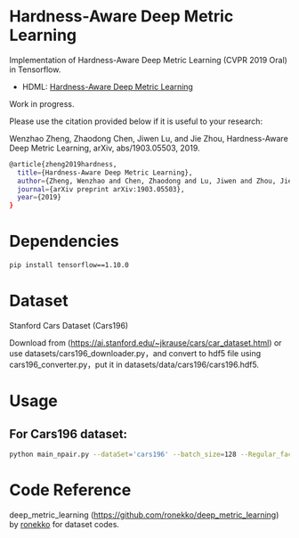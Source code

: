 # Hardness-Aware Deep Metric Learning
Implementation of Hardness-Aware Deep Metric Learning (CVPR 2019 Oral) in Tensorflow.

- HDML:  [Hardness-Aware Deep Metric Learning](https://arxiv.org/abs/1903.05503.pdf)

Work in progress.

Please use the citation provided below if it is useful to your research:

Wenzhao Zheng, Zhaodong Chen, Jiwen Lu, and Jie Zhou, Hardness-Aware Deep Metric Learning, arXiv, abs/1903.05503, 2019. 

```bash
@article{zheng2019hardness,
  title={Hardness-Aware Deep Metric Learning},
  author={Zheng, Wenzhao and Chen, Zhaodong and Lu, Jiwen and Zhou, Jie},
  journal={arXiv preprint arXiv:1903.05503},
  year={2019}
}
```


# Dependencies
```bash
pip install tensorflow==1.10.0
```

# Dataset
Stanford Cars Dataset (Cars196)

Download from (https://ai.stanford.edu/~jkrause/cars/car_dataset.html) or use datasets/cars196_downloader.py，and convert to hdf5 file using cars196_converter.py，put it in datasets/data/cars196/cars196.hdf5.

# Usage
## For Cars196 dataset:

```bash
python main_npair.py --dataSet='cars196' --batch_size=128 --Regular_factor=5e-3 --init_learning_rate=7e-5 --load_formalVal=False --embedding_size=128 --loss_l2_reg=3e-3 --init_batch_per_epoch=500 --batch_per_epoch=64 --max_steps=8000 --beta=1e+4 --lr_gen=1e-2 --num_class=99 --_lambda=0.5 --s_lr=1e-3
```


# Code Reference
deep\_metric\_learning (https://github.com/ronekko/deep_metric_learning) by [ronekko](https://github.com/ronekko) for dataset codes. 
